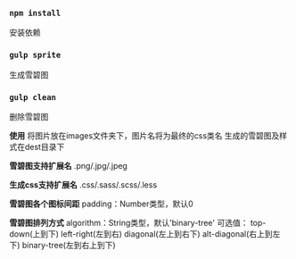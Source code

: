 ### `npm install`
安装依赖

### `gulp sprite`
生成雪碧图

### `gulp clean`
删除雪碧图


**使用**
将图片放在images文件夹下，图片名将为最终的css类名
生成的雪碧图及样式在dest目录下

**雪碧图支持扩展名**
.png/.jpg/.jpeg

**生成css支持扩展名**
.css/.sass/.scss/.less

**雪碧图各个图标间距**
padding：Number类型，默认0

**雪碧图排列方式**
algorithm：String类型，默认'binary-tree'
可选值：
top-down(上到下)
left-right(左到右)
diagonal(左上到右下)
alt-diagonal(右上到左下)
binary-tree(左到右上到下)